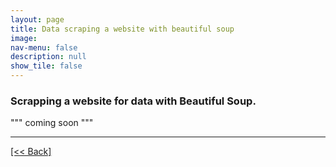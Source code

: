 ```yaml
---
layout: page
title: Data scraping a website with beautiful soup
image: 
nav-menu: false
description: null
show_tile: false
---
```


### Scrapping a website for data with Beautiful Soup.

""" coming soon """




---
[[<< Back]](https://cvanchieri.github.io/DSPortfolio/d_datamining.html)
